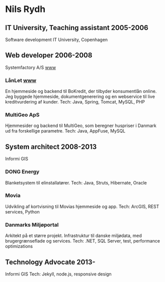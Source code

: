 Nils Rydh
=========

## IT University, Teaching assistant 2005-2006
Software development
IT University, Copenhagen

## Web developer 2006-2008
Systemfactory A/S [www](http://www.systemfactory.dk/)
### LånLet [www](http://www.laanlet.dk)
En hjemmeside og backend til BoKredit, der tilbyder konsumentlån online. Jeg byggede hjemmeside, dokumentgenerering og en webservice til live kreditvurdering af kunder.
Tech: Java, Spring, Tomcat, MySQL, PHP 
### MultiGeo ApS
Hjemmesider og backend til MultiGeo, som beregner huspriser i Danmark ud fra forskellige parametre.
Tech: Java, AppFuse, MySQL

## System architect 2008-2013
Informi GIS
### DONG Energy
Blanketsystem til elinstallatører.
Tech: Java, Struts, Hibernate, Oracle 
### Movia
Udvikling af kortvisning til Movias hjemmeside og app.
Tech: ArcGIS, REST services, Python
### Danmarks Miljøportal
Arkitekt på et større projekt. Infrastruktur til danske miljødata, med brugergrænseflade og services. 
Tech: .NET, SQL Server, test, performance optimizations
## Technology Advocate 2013-
Informi GIS
Tech: Jekyll, node.js, responsive design
